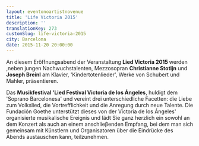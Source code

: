 ```yaml
---
layout: eventonoartistnovenue
title: 'Life Victoria 2015'
description: ''
translationKey: 273
customSlug: life-victoria-2015
city: Barcelona
date: 2015-11-20 20:00:00
---
```


 An diesem Eröffnungsabend der Veranstaltung <strong>Lied Victoria 2015 </strong>werden ,neben jungen Nachwuchstalenten, Mezzosopran <strong>Christianne Stotijn</strong> und <strong>Joseph Breinl</strong> am Klavier, 'Kindertotenlieder', Werke von Schubert und Mahler, präsentieren.

Das <strong>Musikfestival 'Lied Festival Victoria de los Ángeles</strong>, huldigt dem 'Soprano Barcelonesa' und vereint drei unterschiedliche Facetten: die Liebe zum Volkslied, die Vortrefflichkeit und die Anregung durch neue Talente. Die Fundación Goethe unterstützt dieses von der Victoria de los Ángeles' organisierte musikalische Ereignis und lädt Sie ganz herzlich ein sowohl an dem Konzert als auch an einem anschlieβenden Empfang, bei dem man sich gemeinsam mit Künstlern und Organisatoren über die Eindrücke des Abends austauschen kann, teilzunehmen.
